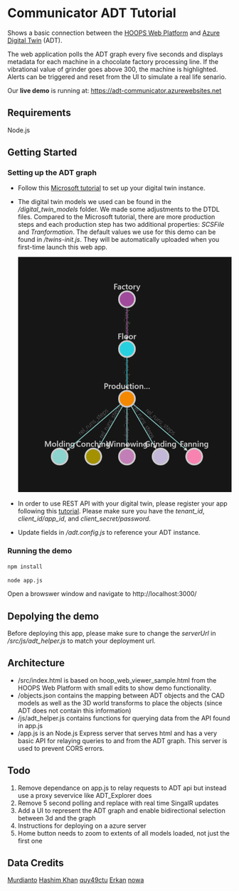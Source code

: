 # Communicator ADT Tutorial
Shows a basic connection between the [HOOPS Web Platform](https://www.techsoft3d.com/products/hoops/web-platform/) and [Azure Digital Twin](https://azure.microsoft.com/en-us/services/digital-twins/) (ADT).

The web application polls the ADT graph every five seconds and displays metadata for each machine in a chocolate factory processing line. If the vibrational value of grinder goes above 300, the machine is highlighted. Alerts can be triggered and reset from the UI to simulate a real life senario.

Our **live demo** is running at: https://adt-communicator.azurewebsites.net 

## Requirements

Node.js

## Getting Started

### Setting up the ADT graph

* Follow this [Microsoft tutorial](https://docs.microsoft.com/en-us/learn/modules/build-azure-digital-twins-graph-for-chocolate-factory/) to set up your digital twin instance.
* The digital twin models we used can be found in the */digital_twin_models* folder. We made some adjustments to the DTDL files. Compared to the Microsoft tutorial, there are more production steps and each production step has two additional properties: *SCSFile* and *Tranformation*. The default values we use for this demo can be found in */twins-init.js*. They will be automatically uploaded when you first-time launch this web app.
  
  ![ADT Node Tree Graph](/readme_pictures/ADT_graph.png)

* In order to use REST API with your digital twin, please register your app following this [tutorial](https://docs.microsoft.com/en-us/learn/modules/ingest-data-into-azure-digital-twins/6-use-rest-apis). Please make sure you have the *tenant_id*, *client_id/app_id*, and *client_secret/password*.
* Update fields in */adt.config.js* to reference your ADT instance.

### Running the demo

`npm install`

`node app.js`

Open a browswer window and navigate to http://localhost:3000/

## Depolying the demo

Before deploying this app, please make sure to change the *serverUrl* in */src/js/adt_helper.js* to match your deployment url.

## Architecture

* /src/index.html is based on hoop_web_viewer_sample.html from the HOOPS Web Platform with small edits to show demo functionality.
* /objects.json contains the mapping between ADT objects and the CAD models as well as the 3D world transforms to place the objects (since ADT does not contain this information)
* /js/adt_helper.js contains functions for querying data from the API found in app.js
* /app.js is an Node.js Express server that serves html and has a very basic API for relaying queries to and from the ADT graph. This server is used to prevent CORS errors. 

## Todo
1. Remove dependance on app.js to relay requests to ADT api but instead use a proxy severvice like ADT_Explorer does
2. Remove 5 second polling and replace with real time SingalR updates
3. Add a UI to represent the ADT graph and enable bidirectional selection between 3d and the graph
4. Instructions for deploying on a azure server
5. Home button needs to zoom to extents of all models loaded, not just the first one

## Data Credits
[Murdianto](https://grabcad.com/murdianto-1)
[Hashim Khan](https://grabcad.com/hashim.khan-6)
[quy49ctu](https://grabcad.com/quy49ctu-1)
[Erkan](https://grabcad.com/erkan--4)
[nowa](https://grabcad.com/nowa-1)
